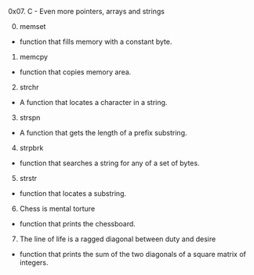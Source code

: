 0x07. C - Even more pointers, arrays and strings



0. memset
- function that fills memory with a constant byte.

1. memcpy
- function that copies memory area.

2. strchr
- A function that locates a character in a string.

3. strspn
- A function that gets the length of a prefix substring.

4. strpbrk
- function that searches a string for any of a set of bytes.

5. strstr
- function that locates a substring.

6. Chess is mental torture
- function that prints the chessboard.

7. The line of life is a ragged diagonal between duty and desire
- function that prints the sum of the two diagonals of a square matrix of integers.


